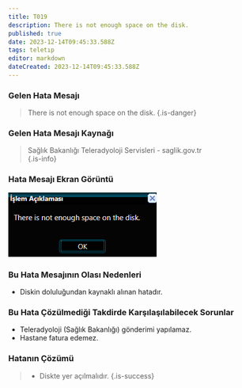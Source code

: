 ```yaml
---
title: T019
description: There is not enough space on the disk.
published: true
date: 2023-12-14T09:45:33.588Z
tags: teletıp
editor: markdown
dateCreated: 2023-12-14T09:45:33.588Z
---
```


### Gelen Hata Mesajı 
> There is not enough space on the disk.
{.is-danger}


### Gelen Hata Mesajı Kaynağı
> Sağlık Bakanlığı Teleradyoloji Servisleri - saglik.gov.tr  
{.is-info}


### Hata Mesajı Ekran Görüntü

![t019.png](/hatagoruntu/t019.png)


### Bu Hata Mesajının Olası Nedenleri 

- Diskin doluluğundan kaynaklı alınan hatadır.

### Bu Hata Çözülmediği Takdirde Karşılaşılabilecek Sorunlar

- Teleradyoloji (Sağlık Bakanlığı) gönderimi yapılamaz.
- Hastane fatura edemez.

### Hatanın Çözümü

>  - Diskte yer açılmalıdır.
{.is-success}



